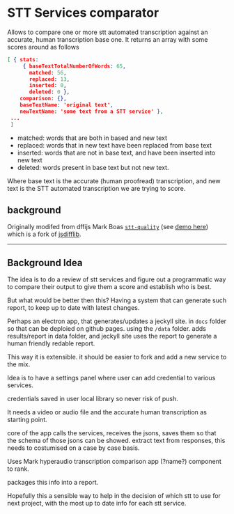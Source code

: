 # STT Services comparator

Allows to compare one or more stt automated transcription against an accurate, human transcription base one.
It returns an array with some scores around as follows

```json
[ { stats:
     { baseTextTotalNumberOfWords: 65,
       matched: 56,
       replaced: 13,
       inserted: 0,
       deleted: 0 },
    comparison: {},
    baseTextName: 'original text',
    newTextName: 'some text from a STT service' },
 ...
 ]
```

- matched: words that are both in based and new text
- replaced: words that in new text have been replaced from base text
- inserted: words that are not in base text, and have been inserted into new text
- deleted: words present in base text but not new text.

Where base text is the accurate (human proofread) transcription, and new text is the STT automated transcription we are trying to score.


## background 

Originally modifed from dffijs Mark Boas [`stt-quality`](https://github.com/hyperaudio/stt-quality) (see [demo here](http://pietropassarelli.com/stt-quality/)) which is a fork of [jsdifflib](https://github.com/cemerick/jsdifflib).


<!-- 
Ideal input

- accurate transcription for base
- media file to sent to STT service
- credentials for stt service, eg .env file. + config UI?

- output 
  - stats
  - visual comparison
  - some kind of ranking that tells you witch one is more accurate?
    - eg can chose by matched, deleted, etc..

 -->

---

## Background Idea

The idea is to do a review of stt services and figure out a programmatic way to compare their output to give them a score and establish who is best. 

But what would be better then this? Having a system that can generate such report, to keep up to date with latest changes.

Perhaps an electron app, that generates/updates a jeckyll site. in `docs` folder so that can be deploied on github pages. using the `/data` folder. adds results/report in data folder, and jeckyll site uses the report to generate a human friendly redable report. 

This way it is extensible. it should be easier to fork and add a new service to the mix. 

Idea is to have a settings panel where user can add credential to various services. 

credentials saved in user local library so never risk of push. 

It needs a video or audio file and the accurate human transcription as starting point.

core of the app calls the services, receives the jsons, saves them so that the schema of those jsons can be showed. 
extract text from responses, this needs to costumised on a case by case basis. 

Uses Mark hyperaudio transcription comparison app (?name?) component to rank. 

packages this info into a report. 

Hopefully this a sensible way to help in the decision of which stt to use for next project, with the most up to date info for each stt service. 
